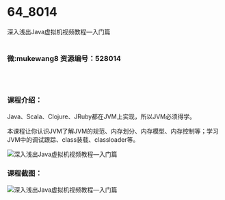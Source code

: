 # 64_8014
深入浅出Java虚拟机视频教程—入门篇
<br/></br>
<h3>微:mukewang8 资源编号：528014</h3>
<br/></br>
<h3>课程介绍：</h3>
<p>Java、Scala、Clojure、JRuby都在JVM上实现，所以JVM必须得学。</p>
<p>本课程让你认识JVM了解JVM的规范、内存划分、内存模型、内存控制等；学习JVM中的调试跟踪、class装载、classloader等。</p>
<p><img src="https://www.ko996.com/wp-content/uploads/img/2019/10/356-46-300x224.jpg" alt="深入浅出Java虚拟机视频教程—入门篇"></p>
<h3>课程截图：</h3>
<p><img src="https://www.ko996.com/wp-content/uploads/img/2019/10/1-97.png" alt="深入浅出Java虚拟机视频教程—入门篇"></p>
<p>&nbsp;</p>
